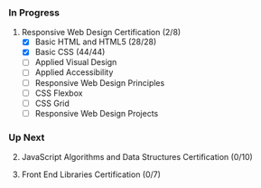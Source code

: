 ### In Progress

1. Responsive Web Design Certification (2/8)
   - [x] Basic HTML and HTML5 (28/28)
   - [x] Basic CSS (44/44)
   - [ ] Applied Visual Design
   - [ ] Applied Accessibility
   - [ ] Responsive Web Design Principles
   - [ ] CSS Flexbox
   - [ ] CSS Grid
   - [ ] Responsive Web Design Projects

### Up Next

2. JavaScript Algorithms and Data Structures Certification (0/10)

3. Front End Libraries Certification (0/7)